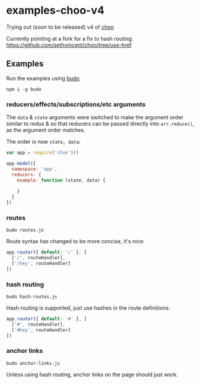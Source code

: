 # examples-choo-v4

Trying out (soon to be released) v4 of [choo](https://github.com/yoshuawuyts/choo)

Currently pointing at a fork for a fix to hash routing: https://github.com/sethvincent/choo/tree/use-href

## Examples

Run the examples using [budo](https://npmjs.com/budo).

```
npm i -g budo
```

### reducers/effects/subscriptions/etc arguments

The `data` & `state` arguments were switched to make the argument order similar to redux & so that reducers can be passed directly into `arr.reduce()`, as the argument order matches.

The order is now `state, data`:

```js
var app = require('choo')()

app.model({
  namespace: 'app',
  reducers: {
    example: function (state, data) {
      
    }
  }
})
```

### routes

```
budo routes.js
```

Route syntax has changed to be more concise, it's nice:

```js
app.router({ default: '/' }, [
  ['/', routeHandler],
  ['/hey', routeHandler]
])
```

### hash routing

```
budo hash-routes.js
```

Hash routing is supported, just use hashes in the route definitions:

```js
app.router({ default: '#' }, [
  ['#', routeHandler],
  ['#hey', routeHandler]
])
```

### anchor links

```
budo anchor-links.js
```

Unless using hash routing, anchor links on the page should just work.
